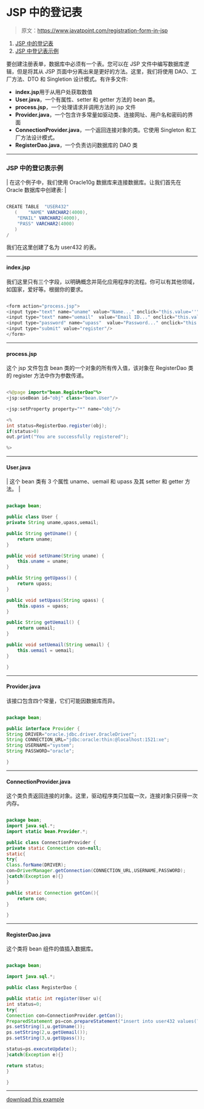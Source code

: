 # JSP 中的登记表

> 原文：<https://www.javatpoint.com/registration-form-in-jsp>

1.  [JSP 中的登记表](#)
2.  [JSP 中登记表示例](#jspregisex)

要创建注册表单，数据库中必须有一个表。您可以在 JSP 文件中编写数据库逻辑，但是将其从 JSP 页面中分离出来是更好的方法。这里，我们将使用 DAO、工厂方法、DTO 和 Singletion 设计模式。有许多文件:

*   **index.jsp**用于从用户处获取数值
*   **User.java**，一个有属性、setter 和 getter 方法的 bean 类。
*   **process.jsp**，一个处理请求并调用方法的 jsp 文件
*   **Provider.java**，一个包含许多常量如驱动类、连接网址、用户名和密码的界面
*   **ConnectionProvider.java**，一个返回连接对象的类。它使用 Singleton 和工厂方法设计模式。
*   **RegisterDao.java**，一个负责访问数据库的 DAO 类

* * *

### JSP 中的登记表示例

| 在这个例子中，我们使用 Oracle10g 数据库来连接数据库。让我们首先在 Oracle 数据库中创建表: |

```java

CREATE TABLE  "USER432" 
   (	"NAME" VARCHAR2(4000), 
	"EMAIL" VARCHAR2(4000), 
	"PASS" VARCHAR2(4000)
   )
/

```

我们在这里创建了名为 user432 的表。

* * *

#### index.jsp

我们这里只有三个字段，以明确概念并简化应用程序的流程。你可以有其他领域，如国家，爱好等。根据你的要求。

```java

<form action="process.jsp">
<input type="text" name="uname" value="Name..." onclick="this.value=''"/><br/>
<input type="text" name="uemail"  value="Email ID..." onclick="this.value=''"/><br/>
<input type="password" name="upass"  value="Password..." onclick="this.value=''"/><br/>
<input type="submit" value="register"/>
</form>

```

* * *

#### process.jsp

这个 jsp 文件包含 bean 类的一个对象的所有传入值，该对象在 RegisterDao 类的 register 方法中作为参数传递。

```java

<%@page import="bean.RegisterDao"%>
<jsp:useBean id="obj" class="bean.User"/>

<jsp:setProperty property="*" name="obj"/>

<%
int status=RegisterDao.register(obj);
if(status>0)
out.print("You are successfully registered");

%>

```

* * *

#### User.java

| 这个 bean 类有 3 个属性 uname、uemail 和 upass 及其 setter 和 getter 方法。 |

```java

package bean;

public class User {
private String uname,upass,uemail;

public String getUname() {
	return uname;
}

public void setUname(String uname) {
	this.uname = uname;
}

public String getUpass() {
	return upass;
}

public void setUpass(String upass) {
	this.upass = upass;
}

public String getUemail() {
	return uemail;
}

public void setUemail(String uemail) {
	this.uemail = uemail;
}

}

```

* * *

#### Provider.java

该接口包含四个常量，它们可能因数据库而异。

```java

package bean;

public interface Provider {
String DRIVER="oracle.jdbc.driver.OracleDriver";
String CONNECTION_URL="jdbc:oracle:thin:@localhost:1521:xe";
String USERNAME="system";
String PASSWORD="oracle";

}

```

* * *

#### ConnectionProvider.java

这个类负责返回连接的对象。这里，驱动程序类只加载一次，连接对象只获得一次内存。

```java

package bean;
import java.sql.*;
import static bean.Provider.*;

public class ConnectionProvider {
private static Connection con=null;
static{
try{
Class.forName(DRIVER);
con=DriverManager.getConnection(CONNECTION_URL,USERNAME,PASSWORD);
}catch(Exception e){}
}

public static Connection getCon(){
	return con;
}

}

```

* * *

#### RegisterDao.java

这个类将 bean 组件的值插入数据库。

```java

package bean;

import java.sql.*;

public class RegisterDao {

public static int register(User u){
int status=0;
try{
Connection con=ConnectionProvider.getCon();
PreparedStatement ps=con.prepareStatement("insert into user432 values(?,?,?)");
ps.setString(1,u.getUname());
ps.setString(2,u.getUemail());
ps.setString(3,u.getUpass());

status=ps.executeUpdate();
}catch(Exception e){}

return status;
}

}

```

* * *

[download this example](https://static.javatpoint.com/src/jsp/registration.zip)